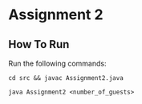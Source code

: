 # Assignment 2

## How To Run

Run the following commands:

`cd src && javac Assignment2.java`

`java Assignment2 <number_of_guests>`
